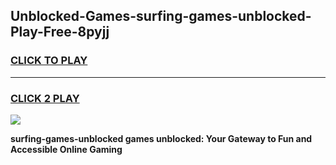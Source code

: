 
## Unblocked-Games-surfing-games-unblocked-Play-Free-8pyjj
<h3>
<a href="https://premium76.site?title=surfing-games-unblocked&ref=22A">CLICK TO PLAY</a></h3>
<hr>

<h3>
<a href="https://premium76.site?title=surfing-games-unblocked&ref=22A">CLICK 2 PLAY</a>
  
</h3>

<a href="https://premium76.site?title=surfing-games-unblocked&ref=22A"><img src="https://clearcache.store/games.png"></a>


**surfing-games-unblocked games unblocked: Your Gateway to Fun and Accessible Online Gaming**
